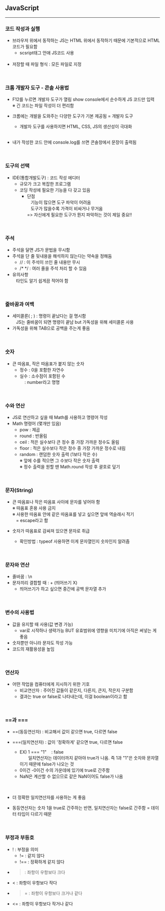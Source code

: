 ## JavaScript
---------------

### 코드 작성과 실행

- 브라우저 위에서 동작하는 JS는 HTML 위에서 동작하기 때문에 기본적으로 HTML 코드가 필요함
    - scsript태그 언애 JS코드 사용
<br> <br>
- 저장할 때 파일 형식 : 모든 파일로 지정

<br>

### 크롬 개발자 도구 - 콘솔 사용법

- F12를 누르면 개발자 도구가 열림
    show console에서 순수하게 JS 코드만 입력 <br>
        ※ 긴 코드는 파일 작성이 더 편리함

- 크롬에는 개발을 도와주는 다양한 도구가 기본 제공됨 = 개발자 도구
    - 개발자 도구를 사용하지면 HTML, CSS, JS의 생산성이 극대화
<br> <br>
- 내가 작성한 코드 안에 console.log를 쓰면 콘솔창에서 문장이 출력됨

<br>

### 도구의 선택

- IDE(통합개발도구) : 코드 작성 에디터
    - 규모가 크고 복잡한 프로그램
    - 코딩 작성에 필요한 기능을 다 갖고 있음
        - 단점 <br>
            &nbsp;&nbsp;&nbsp;기능이 많으면 도구 파악이 어려움 <br>
            &nbsp;&nbsp;&nbsp;도구가 많을수록 가격이 비싸거나 무거움 <br>
            => 자신에게 필요한 도구가 뭔지 파악하는 것이 제일 중요!!

<br>

### 주석

- 주석을 달면 JS가 문법을 무시함
- 주석을 단 줄 뒷내용을 해석하지 않는다는 약속을 정해둠
    - // : 이 주석이 쓰인 줄 내용만 무시
    - /* */ : 여러 줄을 주석 처리 할 수 있음
- 유의사항 <br>
    &nbsp;&nbsp;&nbsp;타인도 알기 쉽게끔 적어야 함

<br>

### 줄바꿈과 여백

- 세미콜론( ; ) : 명령이 끝났다는 걸 명시함 <br>
    &nbsp;&nbsp;&nbsp;JS는 줄바꿈이 되면 명령이 끝남 but 가독성을 위해 세미콜론 사용
- 가독성을 위해 TAB으로 공백을 주는게 좋음

<br>

### 숫자

- 큰 따옴표, 작은 따옴표가 붙지 않는 숫자 
    - 정수 : 0을 포함한 자연수
    - 실수 : 소수점이 포함된 수 <br>
    &nbsp;&nbsp;&nbsp; : number라고 명명

<br>

### 수와 연산

- JS로 연산하고 싶을 때 Math를 사용하고 명령어 작성
- Math 명령어 (몇개만 있음)
    - pow : 제곱
    - round : 반올림
    - ceil : 적은 실수보다 큰 정수 중 가장 가까운 정수도 올림
    - floor : 적은 실수보다 작은 정수 중 가장 가까운 정수로 내림
    - random : 랜덤한 숫자 출력 (1보다 작은 수) <br>
    ※ 앞에 수를 적으면 그 수보다 작은 숫자 출력 <br>
    ※ 정수 출력을 원할 땐 Math.round 작성 후 괄호로 덮기

<br>

### 문자(String)

- 큰 따옴표나 작은 따옴표 사이에 문자를 넣어야 함 <br>
※ 따옴표 혼용 사용 금지 <br>
※ 사용한 따옴표 안에 같은 따옴표를 넣고 싶으면 앞에 역슬래시 적기 <br>
&nbsp;&nbsp;&nbsp;= escape라고 함

- 숫자가 따옴표로 감싸져 있으면 문자로 취급
    - 확인방법 : typeof 사용하면 이게 문자열인지 숫자인지 알려줌

<br>

### 문자와 연산

- 줄바꿈 : \n 
- 문자끼리 결합할 때 : + (띄어쓰기 X)
    - 띄어쓰기가 하고 싶으면 중간에 공백 문자열 추가

<br>

### 변수의 사용법

- 값을 유지할 때 사용(값 변경 가능)
    - var로 시작하나 생략가능 BUT 유효범위에 영향을 미치기에 아직은 써넣는 게 좋음
- 숫자뿐만 아니라 문자도 작성 가능
- 코드의 재활용성을 높임

<br>

### 연산자

- 어떤 작업을 컴퓨터에게 지시하기 위한 기호
    - 비교연산자 : 주어진 값들이 같은지, 다른지, 큰지, 작은지 구분함
    - 결과는 true or false로 나타내는데, 이걸 boolean이라고 함

<br>

### ==과 ===

- ==(동등연산자) : 비교해서 값이 같으면 true, 다르면 false <br>
- ===(일치연산자) : 값이 '정확하게' 같으면 true, 다르면 false
    - EX) 1 === "1" &nbsp;&nbsp;&nbsp;: false <br>
    &nbsp;&nbsp;&nbsp;&nbsp;&nbsp;&nbsp; 일치연산자는 데이터까지 같아야 true가 나옴. 즉 1과 "1"은 숫자와 문자열이기 때문에 false가 나오는 것
    - 0이건 -0이건 수의 가운데에 있기에 true로 간주함
    - NaN은 계산할 수 없으므로 같은 NaN이어도 false가 나옴
<br> <br> <br>
- 더 정확한 일치연산자를 사용하는 게 좋음

- 동등연산자는 숫자 1을 true로 간주하는 반면, 일치연산자는 false로 간주함 = 데이터 타입이 다르기 때문

<br>

### 부정과 부등호

- ! : 부정을 의미
    - != : 같지 않다
    - !== : 정확하게 같지 않다
- > : 좌항이 우항보다 크다
- < : 좌항이 우항보다 작다
- >= : 좌항이 우항보다 크거나 같다
- <= : 좌항이 우항보다 작거나 같다